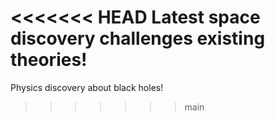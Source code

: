 <<<<<<< HEAD
Latest space discovery challenges existing theories!
=======
Physics discovery about black holes!
>>>>>>> main
